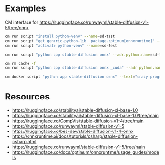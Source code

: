 ﻿# Examples

CM interface for https://huggingface.co/runwayml/stable-diffusion-v1-5/tree/onnx

```bash
cm run script "install python-venv" --name=sd-test
cm run script "get generic-python-lib _package.optimum[onnxruntime]" --adr.python.name=sd-test
cm run script "activate python-venv" --name=sd-test

cm run script "python app stable-diffusion onnx" --adr.python.name=sd-test --text="crazy programmer"

cm rm cache -f
cm run script "python app stable-diffusion onnx _cuda" --adr.python.name=sd-test --text="crazy programmer"

cm docker script "python app stable-diffusion onnx" --text="crazy programmer" --output=. --docker_cm_repo=ctuning@mlcommons-ck --env.MLC_DOCKER_ADD_FLAG_TO_MLC_MLOPS_REPO=xyz4

```



# Resources

* https://huggingface.co/stabilityai/stable-diffusion-xl-base-1.0
* https://huggingface.co/stabilityai/stable-diffusion-xl-base-1.0/tree/main
* https://huggingface.co/CompVis/stable-diffusion-v1-4/tree/main
* https://huggingface.co/runwayml/stable-diffusion-v1-5
* https://huggingface.co/bes-dev/stable-diffusion-v1-4-onnx
* https://onnxruntime.ai/docs/tutorials/csharp/stable-diffusion-csharp.html
* https://huggingface.co/runwayml/stable-diffusion-v1-5/tree/main
* https://huggingface.co/docs/optimum/onnxruntime/usage_guides/models
